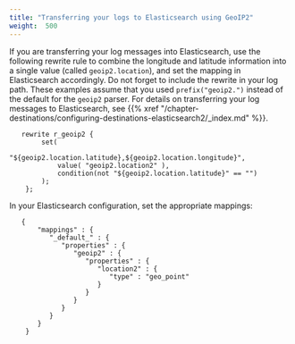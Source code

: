 ```yaml
---
title: "Transferring your logs to Elasticsearch using GeoIP2"
weight:  500
---
```

<!-- DISCLAIMER: This file is based on the syslog-ng Open Source Edition documentation https://github.com/balabit/syslog-ng-ose-guides/commit/2f4a52ee61d1ea9ad27cb4f3168b95408fddfdf2 and is used under the terms of The syslog-ng Open Source Edition Documentation License. The file has been modified by Axoflow. -->

If you are transferring your log messages into Elasticsearch, use the following rewrite rule to combine the longitude and latitude information into a single value (called `geoip2.location`), and set the mapping in Elasticsearch accordingly. Do not forget to include the rewrite in your log path. These examples assume that you used `prefix("geoip2.")` instead of the default for the `geoip2` parser. For details on transferring your log messages to Elasticsearch, see {{% xref "/chapter-destinations/configuring-destinations-elasticsearch2/_index.md" %}}.

```shell
   rewrite r_geoip2 {
        set(
            "${geoip2.location.latitude},${geoip2.location.longitude}",
            value( "geoip2.location2" ),
            condition(not "${geoip2.location.latitude}" == "")
        );
    };
```

In your Elasticsearch configuration, set the appropriate mappings:

```shell
   {
       "mappings" : {
          "_default_" : {
             "properties" : {
                "geoip2" : {
                   "properties" : {
                      "location2" : {
                         "type" : "geo_point"
                      }
                   }
                }
             }
          }
       }
    }

```
